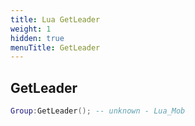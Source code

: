 ```yaml
---
title: Lua GetLeader
weight: 1
hidden: true
menuTitle: GetLeader
---
```

## GetLeader
```lua
Group:GetLeader(); -- unknown - Lua_Mob
```